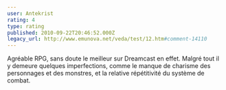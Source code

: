 ```yaml
---
user: Antekrist
rating: 4
type: rating
published: 2010-09-22T20:46:52.000Z
legacy_url: http://www.emunova.net/veda/test/12.htm#comment-14110
---
```

Agréable RPG, sans doute le meilleur sur Dreamcast en effet. Malgré tout il y demeure quelques imperfections, comme le manque de charisme des personnages et des monstres, et la relative répétitivité du système de combat.